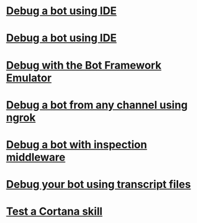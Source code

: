 <!-- # [Debug guidelines](../v4sdk/bot-builder-testing-debugging.md) -->
# [Debug a bot using IDE](../bot-service-debug-bot.md)
# [Debug a bot using IDE](../bot-service-debug-bot-v3.md)
# [Debug with the Bot Framework Emulator](../bot-service-debug-emulator.md)
# [Debug a bot from any channel using ngrok](../bot-service-debug-channel-ngrok.md)
# [Debug a bot with inspection middleware](../bot-service-debug-inspection-middleware.md)
# [Debug your bot using transcript files](../v4sdk/bot-builder-debug-transcript.md)
# [Test a Cortana skill](../bot-service-debug-cortana-skill.md)
